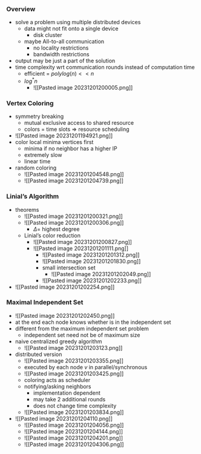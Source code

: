 ### Overview
+ solve a problem using multiple distributed devices
	+ data might not fit onto a single device
		+ disk cluster
	+ maybe All-to-all communication
		+ no locality restrictions
		+ bandwidth restrictions
+ output may be just a part of the solution
+  time complexity wrt communication rounds instead of computation time
	+ efficient = $poly log(n) << n$
	+ $log^{*}n$
		+ ![[Pasted image 20231201200005.png]]

### Vertex Coloring
+ symmetry breaking
	+ mutual exclusive access to shared resource
	+ colors = time slots => resource scheduling
+ ![[Pasted image 20231201194921.png]]
+ color local minima vertices first
	+ minima if no neighbor has a higher IP
	+ extremely slow
	+ linear time
+ random coloring
	+ ![[Pasted image 20231201204548.png]]
	+ ![[Pasted image 20231201204739.png]]

### Linial’s Algorithm
+ theorems
	+ ![[Pasted image 20231201200321.png]]
	+ ![[Pasted image 20231201200306.png]]
		+ $\Delta=$ highest degree
	+ Linial’s color reduction
		+ ![[Pasted image 20231201200827.png]]
		+ ![[Pasted image 20231201201111.png]]
			+ ![[Pasted image 20231201201312.png]]
			+ ![[Pasted image 20231201201830.png]]
			+ small intersection set
				+ ![[Pasted image 20231201202049.png]]
			+ ![[Pasted image 20231201202233.png]]
+ ![[Pasted image 20231201202254.png]]

### Maximal Independent Set
+ ![[Pasted image 20231201202450.png]]
+ at the end each node knows whether is in the independent set
+ different from the maximum independent set problem
	+ independent set need not be of maximum size
+ naive centralized greedy algorithm
	+ ![[Pasted image 20231201203123.png]]
+ distributed version
	+ ![[Pasted image 20231201203355.png]]
	+ executed by each node $v$ in parallel/synchronous
	+ ![[Pasted image 20231201203425.png]]
	+ coloring acts as scheduler
	+ notifying/asking neighbors
		+ implementation dependent
		+ may take 2 additional rounds
		+ does not change time complexity
	+ ![[Pasted image 20231201203834.png]]
+ ![[Pasted image 20231201204110.png]]
	+ ![[Pasted image 20231201204056.png]]
	+ ![[Pasted image 20231201204144.png]]
	+ ![[Pasted image 20231201204201.png]]
	+ ![[Pasted image 20231201204306.png]]